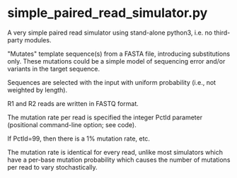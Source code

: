 # simple_paired_read_simulator.py

A very simple paired read simulator using stand-alone python3, i.e. no third-party modules.

"Mutates" template sequence(s) from a FASTA file, introducing substitutions only. These mutations could be a simple model of sequencing error and/or variants in the target sequence.

Sequences are selected with the input with uniform probability (i.e., not weighted by length).

R1 and R2 reads are written in FASTQ format.

The mutation rate per read is specified the integer PctId parameter (positional command-line option; see code).

If PctId=99, then there is a 1% mutation rate, etc.

The mutation rate is identical for every read, unlike most simulators which have a per-base mutation probability
which causes the number of mutations per read to vary stochastically.
